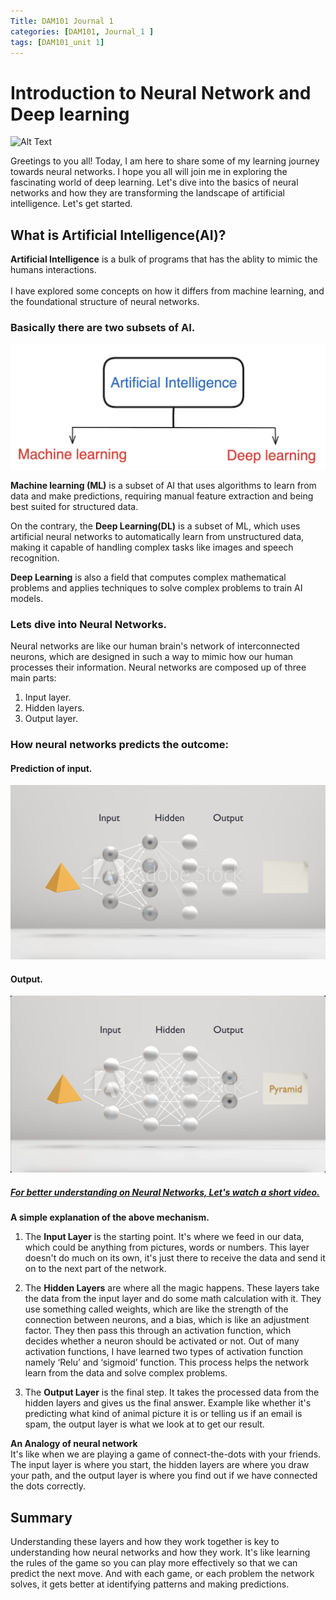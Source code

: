 ```yaml
---
Title: DAM101 Journal 1
categories: [DAM101, Journal_1 ]
tags: [DAM101_unit 1]
---
```


# Introduction to Neural Network and Deep learning

![Alt Text](https://tenor.com/view/person-of-interest-poi-the-machine-neuron-activation-neural-network-gif-23102996.gif)

Greetings to you all! Today, I am here to share some of my learning journey towards neural networks. I hope you all will join me in exploring the fascinating world of deep learning. Let's dive into the basics of neural networks and how they are transforming the landscape of artificial intelligence. Let's get started.

## What is Artificial Intelligence(AI)?

**Artificial Intelligence** is a bulk of programs that has the ablity to mimic the humans interactions.<br>
<br>
I have explored some concepts on how it differs from machine learning, and the foundational structure of neural networks.
<br>
### Basically there are two subsets of AI.
![alt text](../DAM_img/dif_bt<DEEPNML.png)

**Machine learning (ML)** is a subset of AI that uses algorithms to learn from data and make predictions, requiring manual feature extraction and being best suited for structured data. 

On the contrary, the **Deep Learning(DL)** is a subset of ML, which uses artificial neural networks to automatically learn from unstructured data, making it capable of handling complex tasks like images and speech recognition.

**Deep Learning** is also a field that computes complex mathematical problems and applies techniques  to solve complex problems to train AI models. 

### Lets dive into Neural Networks.
Neural networks are like our human brain's network of interconnected neurons, which are designed in such a way to mimic how our human  processes their  information. Neural networks are composed up of three main parts:
1. Input layer.
2. Hidden layers.
3. Output layer.<br>

### How neural networks predicts the outcome:
#### Prediction of input.
![alt text](../DAM_img/before.png)
#### Output.
![alt text](../DAM_img/after.png)

##### [For better understanding on Neural Networks, Let's watch a short video.](https://v.ftcdn.net/02/89/69/83/240_F_289698304_0YIIGyNxFFQzjJmkUnBATeEew9tnZSDQ_ST.mp4)
**A simple explanation of the above mechanism.**

1. The **Input Layer** is the starting point. It's where we feed in our data, which could be anything from pictures, words or numbers. This layer doesn't do much on its own, it's just there to receive the data and send it on to the next part of the network.

2. The **Hidden Layers** are where all the magic happens. These layers take the data from the input layer and do some math calculation with it. They use something called weights, which are like the strength of the connection between neurons, and a bias, which is like an adjustment factor. They then pass this through an activation function, which decides whether a neuron should be activated or not. Out of many activation functions, I have learned two types of activation function namely ‘Relu’ and ‘sigmoid’ function.  This process helps the network learn from the data and solve complex problems.

3. The **Output Layer** is the final step. It takes the processed data from the hidden layers and gives us the final answer. Example like whether it's predicting what kind of animal picture it is  or telling us if an email is spam, the output layer is what we look at to get our result.

**An Analogy of neural network**<br>
It's like when we are playing a game of connect-the-dots with your friends. The input layer is where you start, the hidden layers are where you draw your path, and the output layer is where you find out if we have connected the dots correctly.

## Summary
Understanding these layers and how they work together is key to understanding how neural networks and how they work. It's like learning the rules of the game so you can play more effectively so that we can predict the next move. And with each game, or each problem the network solves, it gets better at identifying patterns and making predictions.
